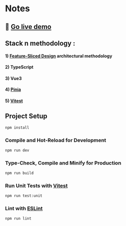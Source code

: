 # Notes

## 🔴 [Go live demo](https://cunao-nako.github.io/notes/)

## Stack n methodology :
#### 1) [Feature-Sliced Design](https://feature-sliced.design) architectural methodology
#### 2) TypeScript
#### 3) Vue3
#### 4) [Pinia](https://pinia.vuejs.org/)
#### 5) [Vitest](https://vitest.dev/)


## Project Setup

```sh
npm install
```

### Compile and Hot-Reload for Development

```sh
npm run dev
```

### Type-Check, Compile and Minify for Production

```sh
npm run build
```

### Run Unit Tests with [Vitest](https://vitest.dev/)

```sh
npm run test:unit
```

### Lint with [ESLint](https://eslint.org/)

```sh
npm run lint
```

